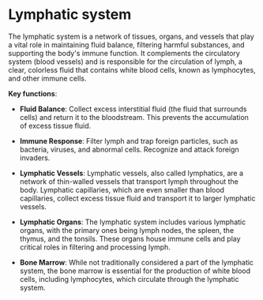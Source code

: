 [//]: # (source: ?)
[//]: # (tags: components body-systems)

# Lymphatic system

The lymphatic system is a network of tissues, organs, and vessels that play a vital role in maintaining fluid balance, filtering harmful substances, and supporting the body's immune function. It complements the circulatory system (blood vessels) and is responsible for the circulation of lymph, a clear, colorless fluid that contains white blood cells, known as lymphocytes, and other immune cells.

**Key functions**:

* **Fluid Balance**: Collect excess interstitial fluid (the fluid that surrounds cells) and return it to the bloodstream. This prevents the accumulation of excess tissue fluid.

* **Immune Response**: Filter lymph and trap foreign particles, such as bacteria, viruses, and abnormal cells. Recognize and attack foreign invaders.

* **Lymphatic Vessels**: Lymphatic vessels, also called lymphatics, are a network of thin-walled vessels that transport lymph throughout the body. Lymphatic capillaries, which are even smaller than blood capillaries, collect excess tissue fluid and transport it to larger lymphatic vessels.

* **Lymphatic Organs**: The lymphatic system includes various lymphatic organs, with the primary ones being lymph nodes, the spleen, the thymus, and the tonsils. These organs house immune cells and play critical roles in filtering and processing lymph.

* **Bone Marrow**: While not traditionally considered a part of the lymphatic system, the bone marrow is essential for the production of white blood cells, including lymphocytes, which circulate through the lymphatic system.
